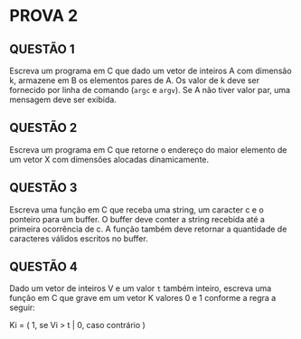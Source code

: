 # **PROVA 2**

## QUESTÃO 1

Escreva um programa em C que dado um vetor de inteiros A com dimensão k, armazene em B os
elementos pares de A. Os valor de k deve ser fornecido por linha de comando (`argc` e `argv`). Se A não
tiver valor par, uma mensagem deve ser exibida.

## QUESTÃO 2

Escreva um programa em C que retorne o endereço do maior elemento de um vetor X com dimensões
alocadas dinamicamente.

## QUESTÃO 3

Escreva uma função em C que receba uma string, um caracter c e o ponteiro para um buffer. O buffer
deve conter a string recebida até a primeira ocorrência de c. A função também deve retornar a quantidade
de caracteres válidos escritos no buffer.

## QUESTÃO 4

Dado um vetor de inteiros V e um valor `t` também inteiro, escreva uma função em C que grave em um
vetor K valores 0 e 1 conforme a regra a seguir:

Ki = ( 1, se Vi > t | 0, caso contrário )
